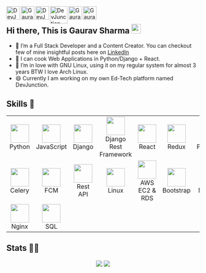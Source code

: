 <a href="https://mnamegaurav.github.io/">
  <img align="left" alt="DevJunction Blog" width="35px" src="https://mnamegaurav.github.io/assets/img/profile.jpg" />
</a>
<a href="https://discord.gg/XTW52Kt">
  <img align="left" alt="Gaurav's Discord" width="35px" src="https://img.icons8.com/fluent/48/000000/discord-logo.png" />
</a>
<a href="https://blog.devjunction.in/">
  <img align="left" alt="DevJunction Blog" width="35px" src="https://cdn.hashnode.com/res/hashnode/image/upload/v1611902473383/CDyAuTy75.png?auto=compress" />
</a>
<a href="https://www.youtube.com/channel/UCr8iAGGDg9gFosQWQpcKfRA">
  <img align="left" alt="DevJunction Youtube Channel" width="45px" src="https://i.pinimg.com/originals/19/7b/36/197b365922d1ea3aa1a932ff9bbda4a6.png" />
</a>
<a href="https://www.linkedin.com/in/hamhaingaurav/">
  <img align="left" alt="Gaurav's LinkedIn" width="35px" src="https://img.icons8.com/fluent/48/000000/linkedin.png" />
</a>
<a href="https://www.instagram.com/devjunction.in/">
  <img align="left" alt="Gaurav's Instagram" width="35px" src="https://img.icons8.com/fluent/48/000000/instagram-new.png" />
</a>

<br />

## Hi there, This is Gaurav Sharma <img src="https://media.giphy.com/media/hvRJCLFzcasrR4ia7z/giphy.gif" width="25px">

 - 🔭 I’m a Full Stack Developer and a Content Creator. You can checkout few of mine insightful posts here on <a href="https://www.linkedin.com/in/mnamegaurav/detail/recent-activity/shares/">LinkedIn</a>
 - 🌱 I can cook Web Applications in Python/Django + React.
 - 👯 I’m in love with GNU Linux, using it on my regular system for almost 3 years BTW I love Arch Linux.
 - 😄 Currently I am working on my own Ed-Tech platform named DevJunction.


## Skills 🤖

<table>
  <tr>
    <td align="center" width="96">
       <img height="48" src="https://img.icons8.com/nolan/64/python.png" />
      <br>Python
    </td>
   <td align="center" width="96">
       <img height="48" src="https://img.icons8.com/dusk/64/000000/javascript-logo.png" />
      <br>JavaScript
    </td>
   <td align="center" width="96">
       <img height="48" src="https://img.icons8.com/color/48/000000/django.png" />
      <br>Django
    </td>
   <td align="center" width="96">
       <img height="48" src="https://www.django-rest-framework.org/img/logo.png" />
      <br>Django Rest Framework
    </td>
   <td align="center" width="96">
       <img height="48" src="https://img.icons8.com/dusk/50/000000/react.png" />
      <br>React
    </td>
   <td align="center" width="96">
       <img height="48" src="https://img.icons8.com/color/50/000000/redux.png" />
      <br>Redux
    </td>
   <td align="center" width="96">
       <img height="48" src="https://img.icons8.com/color/48/000000/postgreesql.png" />
      <br>PostgreSQL
    </td>
   <td align="center" width="96">
       <img height="48" src="https://img.icons8.com/fluent/64/000000/mysql-logo.png" />
      <br>MySQL
    </td>
   <td align="center" width="96">
       <img height="48" src="https://img.icons8.com/color/48/000000/redis.png" />
      <br>Redis
    </td>
   </tr>
  <tr>
   <td align="center" width="96">
       <img height="48" src="https://img.stackshare.io/service/1075/celery.png" />
      <br>Celery
    </td>
   <td align="center" width="96">
       <img height="48" src="https://img.icons8.com/color/48/000000/firebase.png" />
      <br>FCM
    </td>
   <td align="center" width="96">
       <img height="48" src="https://img.icons8.com/dusk/50/000000/api.png" />
      <br>Rest API
   </td>
   <td align="center" width="96">
       <img height="48" src="https://img.icons8.com/nolan/48/linux--v2.png" />
      <br>Linux
    </td>
   <td align="center" width="96">
       <img height="48" src="https://img.icons8.com/color/48/000000/amazon-web-services.png" />
      <br>AWS EC2 & RDS
    </td>
   <td align="center" width="96">
       <img height="48" src="https://img.icons8.com/color/48/000000/bootstrap.png" />
      <br>Bootstrap
    </td>
   <td align="center" width="96">
       <img height="48" src="https://img.icons8.com/color/50/000000/material-ui.png" />
      <br>Material UI
    </td>
   <td align="center" width="96">
       <img height="48" src="https://img.icons8.com/dusk/50/000000/css3.png" />
      <br>CSS
    </td>
   <td align="center" width="96">
       <img height="48" src="https://img.icons8.com/dusk/50/000000/html-5.png" />
      <br>HTML
    </td>
   </tr>
  <tr>
   <td align="center" width="96">
       <img height="48" src="https://img.icons8.com/color/48/000000/nginx.png" />
      <br>Nginx
    </td>
   <td align="center" width="96">
       <img height="48" src="https://img.icons8.com/nolan/64/sql.png" />
      <br>SQL
    </td>
  </tr>
 </table>


## Stats 👨‍💻
<p align="center"><img align='center' src='https://github-readme-stats.vercel.app/api/top-langs?username=mnamegaurav&show_icons=true&theme=radical'/>
<img align='center' src='https://github-readme-stats.vercel.app/api?username=mnamegaurav&show_icons=true&theme=radical'/></p>
